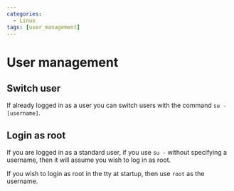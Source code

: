 ```yaml
---
categories:
  - Linux 
tags: [user_management]
---
```

# User management

## Switch user

If already logged in as a user you can switch users with the command `su - [username]`.

## Login as root

If you are logged in as a standard user, if you use `su -` without specifying a username, then it will assume you wish to log in as root. 

If you wish to login as root in the tty at startup, then use `root` as the username.
